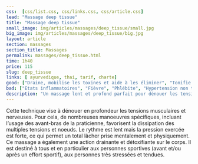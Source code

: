 ```yaml
---
css:  [css/list.css, css/links.css, css/article.css]
lead: "Massage deep tissue"
title: "Massage deep tissue"
small_image: img/articles/massages/deep_tissue/small.jpg
big_image: img/articles/massages/deep_tissue/big.jpg
layout: article
section: massages
section_title: Massages
permalink: massages/deep_tissue.html
time: 1h40
price: 115
slug: deep_tissue
links: [ ayurvedique, thai, tarif, charte]
good: ["Draine, mobilise les toxines et aide à les éliminer", "Tonifie et relance la circulation sanguine et lymphatique", "Apaise le système nerveux", "Détend musculairement en profondeur"]
bad: ["Etats inflammatoires", "Fièvre", "Phlébite", "Hypertension non traitée"]
description: "Un massage lent et profond parfait pour dénouer les tensions musculaires et retrouver calme et fluidité dans son corps et son esprit."
---
```

Cette technique vise à dénouer en profondeur les 
tensions musculaires et nerveuses. 
Pour cela, de nombreuses manoeuvres spécifiques, 
incluant l’usage des avant-bras de la praticienne, 
favorisent la dissipation des multiples tensions et noeuds.
Le rythme est lent mais la pression exercée est forte, ce 
qui permet un total lâcher prise mentalement et 
physiquement.
Ce massage a également une action drainante et 
détoxifiante sur le corps.
Il est destiné à tous et en particulier aux personnes 
sportives (avant et/ou après un effort sportif), aux 
personnes très stressées et tendues. 
